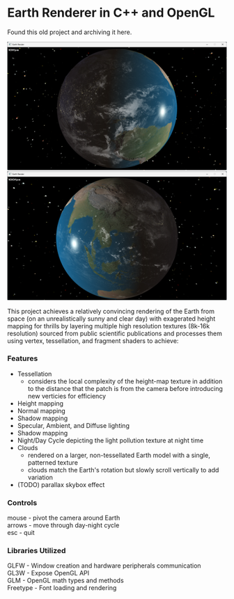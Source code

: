 # Earth Renderer in C++ and OpenGL
Found this old project and archiving it here.

![Screenshot of Earth Render depicting the Americas at Dusk](readme_assets/americas_morning.png?raw=true)
![Screenshot of Earth Render depicting Asia at Dawn](readme_assets/asia_evening.png?raw=true)

This project achieves a relatively convincing rendering of the Earth from space (on an unrealistically sunny and clear day) with exagerated height mapping for thrills by layering multiple high resolution textures (8k-16k resolution) sourced from public scientific publications and processes them using vertex, tessellation, and fragment shaders to achieve:

### Features
- Tessellation
    + considers the local complexity of the height-map texture in addition to the distance that the patch is from the camera before introducing new verticies for efficiency  
- Height mapping  
- Normal mapping  
- Shadow mapping  
- Specular, Ambient, and Diffuse lighting  
- Shadow mapping  
- Night/Day Cycle depicting the light pollution texture at night time
- Clouds
    + rendered on a larger, non-tessellated Earth model with a single, patterned texture
    + clouds match the Earth's rotation but slowly scroll vertically to add variation
- (TODO) parallax skybox effect

### Controls
mouse - pivot the camera around Earth  
arrows - move through day-night cycle  
esc - quit

### Libraries Utilized
GLFW - Window creation and hardware peripherals communication  
GL3W - Expose OpenGL API  
GLM - OpenGL math types and methods  
Freetype - Font loading and rendering  
